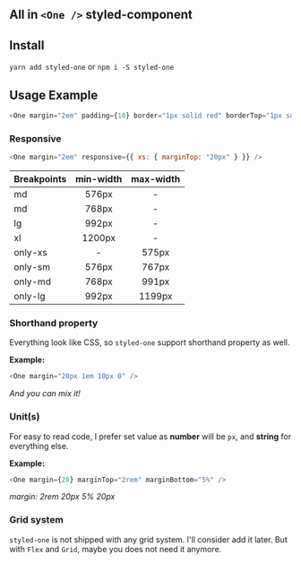 ## All in `<One />` styled-component

## Install

`yarn add styled-one`
or
`npm i -S styled-one`

## Usage Example

```js
<One margin="2em" padding={10} border="1px solid red" borderTop="1px solid blue" borderBottomColor="black" />
```

### Responsive

```js
<One margin="2em" responsive={{ xs: { marginTop: "20px" } }} />
```

| Breakpoints | min-width | max-width |
| ----------- | :-------: | :-------: |
| md          |   576px   |     -     |
| md          |   768px   |     -     |
| lg          |   992px   |     -     |
| xl          |  1200px   |     -     |
| only-xs     |     -     |   575px   |
| only-sm     |   576px   |   767px   |
| only-md     |   768px   |   991px   |
| only-lg     |   992px   |  1199px   |

### Shorthand property

Everything look like CSS, so `styled-one` support shorthand property as well.

**Example:**

```js
<One margin="20px 1em 10px 0" />
```

_And you can mix it!_

### Unit(s)

For easy to read code, I prefer set value as **number** will be `px`, and **string** for everything else.

**Example:**

```js
<One margin={20} marginTop="2rem" marginBottom="5%" />
```

_margin: 2rem 20px 5% 20px_

### Grid system

`styled-one` is not shipped with any grid system. I'll consider add it later. But with `Flex` and `Grid`, maybe you does not need it anymore.
